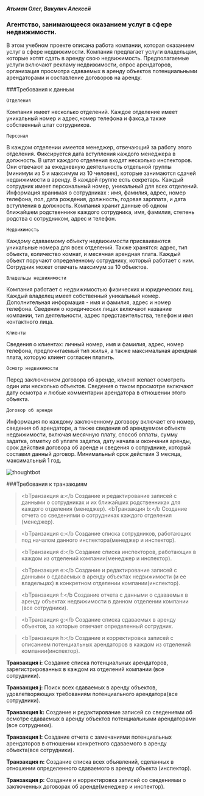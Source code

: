##### Атьман Олег, Вакулич Алексей

### Агентство, занимающееся оказанием услуг в сфере недвижимости.

В этом учебном проекте описана работа компании, которая оказанием услуг в сфере недвижимости. Компания предлагает услуги владельцам, которые хотят сдать в аренду свою недвижимость. Предполагаемые услуги включают рекламу недвижимости, опрос арендаторов, организация просмотра сдаваемых в аренду объектов потенциальными арендаторами и составление договоров на аренду. 

###Требования к данным

	Отделения

Компания имеет несколько отделений. Каждое отделение имеет уникальный номер и адрес,номер телефона и факса,а также собственный штат сотрудников.

	Персонал
В каждом отделении имеется менеджер, отвечающий за работу этого отделения. Фиксируется дата вступления каждого менеджера в должность. 
В штат каждого отделения входят несколько инспекторов. Они отвечают за ежедневную деятельность отдельной группы (минимум из 5 и максимум из 10 человек), которые занимаются сдачей недвижимости в аренду. В каждой группе есть секретарь.
Каждый сотрудник имеет персональный номер, уникальный для всех отделений. Информация хранимая о сотрудниках : имя, фамилия, адрес, номер телефона, пол, дата рождения, должность, годовая зарплата, и дата вступления в должность.
Компания хранит данные об одном ближайшем родственнике каждого сотрудника, имя, фамилия, степень родства с сотрудником, адрес и телефон.

	Недвижимость
Каждому сдаваемому объекту недвижимости присваиваются уникальные номера для всех отделений. Также хранятся: адрес, тип объекта, количество комнат, и месячная арендная плата. Каждый объект поручают определенному сотруднику, который работает с ним. Сотрудник может отвечать максимум за 10 объектов.

	Владельцы недвижимости
Компания работает с недвижимостью физических и юридических лиц. Каждый владелец имеет собственный уникальный номер. Дополнительная информация - имя и фамилия, адрес и номер телефона. Сведения о юридических лицах включают название компании, тип деятельности, адрес представительства, телефон и имя контактного лица.

	Клиенты
Сведения о клиентах: личный номер, имя и фамилия, адрес, номер телефона, предпочитаемый тип жилья, а также максимальная арендная плата, которую клиент согласен платить.

	Осмотр недвижимости
Перед заключением договора об аренде, клиент желает осмотреть один или несколько объектов. Сведения о таком просмотре включают дату осмотра и любые комментарии арендатора в отношении этого объекта.

	Договор об аренде
Информация по каждому заключенному договору включает его номер, сведения об арендаторе, а также сведения об арендуемом объекте недвижимости, включая месячную плату, способ оплаты, сумму задатка, отметку об уплате задатка, дату начала и окончания аренды, срок действия договора об аренде и сведения о сотруднике, который составил данный договор. Минимальный срок действия 3 месяца, максимальный 1 год.

![thoughtbot](http://www.fotohost.by/pic_b/14/04/28/ea4b97fd0ec2d499f5593095d06cf72b.jpg)

###Требования к транзакциям

> <bТранзакция a:</b Создание и редактирование записей с данными о сотрудниках и их ближайших родственниках для каждого отделения (менеджер).
> <bТранзакция b:</b Создание отчета со сведениями о сотрудниках каждого отделения (менеджер).

> <bТранзакция c:</b Создание списка сотрудников, работающих под началом данного инспектора(менеджер и инспектор).

> <bТранзакция d:</b Создание списка инспекторов, работающих в каждом из отделений компании(менеджер и инспектор).

> <bТранзакция e:</b Создание и редактирование записей с данными о сдаваемых в аренду объектах недвижимости (и ее владельцах) в конкретном отделении компании(инспектор).

> <bТранзакция f:</b Создание отчета с данными о сдаваемых в аренду объектах недвижимости в данном отделении компании (все сотрудники).

> <bТранзакция g:</b Создание списка сдаваемых в аренду объектов, за которые отвечает определенный сотрудник.

> <bТранзакция h:</b Создание и корректировка записей с описанием потенциальных арендаторов в каждом из отделений компании(инспектор).

<b>Транзакция i:</b> Создание списка потенциальных арендаторов, зарегистрированных в каждом из отделений компании (все сотрудники).

<b>Транзакция j:</b> Поиск всех сдаваемых в аренду объектов, удовлетворяющих требованиям потенциального арендатора(все сотрудники).

<b>Транзакция k:</b> Создание и редактирование записей со сведениями об осмотре сдаваемых в аренду объектов потенциальными арендаторами (все сотрудники).

<b>Транзакция l:</b> Создание отчета с замечаниями потенциальных арендаторов в отношении конкретного сдаваемого в аренду объекта(все сотрудники).

<b>Транзакция n:</b> Создание списка всех объявлений, сделанных в отношении определенного сдаваемого в аренду объекта (инспектор).

<b>Транзакция p:</b> Создание и корректировка записей со сведениями о заключенных договорах об аренде(менеджер и инспектор).


